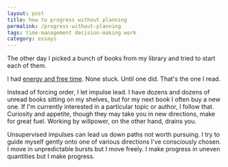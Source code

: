```yaml
---
layout: post
title: how to progress without planning
permalink: /progress-without-planning
tags: time-management decision-making work
category: essays
---
```


The other day I picked a bunch of books from my library and tried to start each of them.
<!--more-->
I had [energy and free time](https://okjuan.medium.com/is-this-working-2-4343dc4594eb).
None stuck.
Until one did.
That's the one I read.

Instead of forcing order, I let impulse lead.
I have dozens and dozens of unread books sitting on my shelves, but for my next book I often buy a new one.
If I'm currently interested in a particular topic or author, I follow that.
Curiosity and appetite, though they may take you in new directions, make for great fuel.
Working by willpower, on the other hand, drains you.

Unsupervised impulses can lead us down paths not worth pursuing.
I try to guide myself gently onto one of various directions I've consciously chosen.
I move in unpredictable bursts but I move freely.
I make progress in uneven quantities but I make progress.